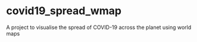 # covid19_spread_wmap
A project to visualise the spread of COVID-19 across the planet using world maps
